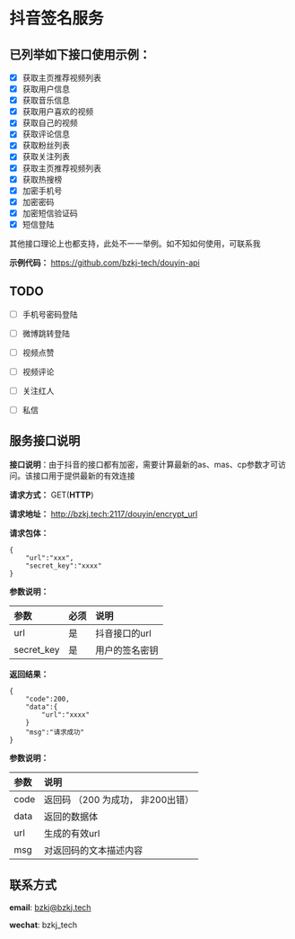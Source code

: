 # 抖音签名服务

## 已列举如下接口使用示例：

- [x]  获取主页推荐视频列表
- [x]  获取用户信息
- [x]  获取音乐信息
- [x]  获取用户喜欢的视频
- [x]  获取自己的视频
- [x]  获取评论信息
- [x]  获取粉丝列表
- [x]  获取关注列表
- [x]  获取主页推荐视频列表
- [x]  获取热搜榜
- [x]  加密手机号
- [x]  加密密码
- [x]  加密短信验证码
- [x] 短信登陆

其他接口理论上也都支持，此处不一一举例。如不知如何使用，可联系我

**示例代码：** https://github.com/bzkj-tech/douyin-api

## TODO

- [ ] 手机号密码登陆
- [ ] 微博跳转登陆
- [ ] 视频点赞
- [ ] 视频评论
- [ ] 关注红人
- [ ] 私信


## 服务接口说明


**接口说明**：由于抖音的接口都有加密，需要计算最新的as、mas、cp参数才可访问。该接口用于提供最新的有效连接

**请求方式：** GET(**HTTP**)

**请求地址：** http://bzkj.tech:2117/douyin/encrypt_url

**请求包体：** 

    {
        "url":"xxx",
        "secret_key":"xxxx"
    }

**参数说明：**

| 参数 | 必须 | 说明 |
|:----|:---- |:-----|
|url|是|抖音接口的url|
|secret_key|是|用户的签名密钥|

**返回结果：**

    {
        "code":200,
        "data":{
            "url":"xxxx"
        }
        "msg":"请求成功"
    }

**参数说明：**

| 参数 | 说明 |
|:----|:-----|
|code|返回码 （200 为成功， 非200出错）|
|data|返回的数据体|
|url|生成的有效url|
|msg|对返回码的文本描述内容|


## 联系方式

**email**: bzkj@bzkj.tech

**wechat**: bzkj_tech
